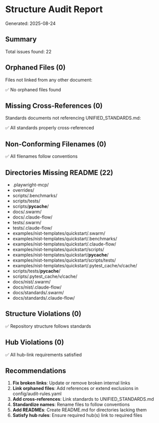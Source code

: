 # Structure Audit Report

Generated: 2025-08-24

## Summary

Total issues found: 22


## Orphaned Files (0)

Files not linked from any other document:

✅ No orphaned files found

## Missing Cross-References (0)

Standards documents not referencing UNIFIED_STANDARDS.md:

✅ All standards properly cross-referenced

## Non-Conforming Filenames (0)

✅ All filenames follow conventions

## Directories Missing README (22)

- .playwright-mcp/
- overrides/
- scripts/.benchmarks/
- scripts/tests/
- scripts/__pycache__/
- docs/.swarm/
- docs/.claude-flow/
- tests/.swarm/
- tests/.claude-flow/
- examples/nist-templates/quickstart/.swarm/
- examples/nist-templates/quickstart/.benchmarks/
- examples/nist-templates/quickstart/.claude-flow/
- examples/nist-templates/quickstart/scripts/
- examples/nist-templates/quickstart/__pycache__/
- examples/nist-templates/quickstart/scripts/tests/
- examples/nist-templates/quickstart/.pytest_cache/v/cache/
- scripts/tests/__pycache__/
- scripts/.pytest_cache/v/cache/
- docs/nist/.swarm/
- docs/nist/.claude-flow/
- docs/standards/.swarm/
- docs/standards/.claude-flow/

## Structure Violations (0)

✅ Repository structure follows standards

## Hub Violations (0)

✅ All hub-link requirements satisfied

## Recommendations

1. __Fix broken links__: Update or remove broken internal links
2. __Link orphaned files__: Add references or extend exclusions in config/audit-rules.yaml
3. __Add cross-references__: Link standards to UNIFIED_STANDARDS.md
4. __Standardize names__: Rename files to follow conventions
5. __Add READMEs__: Create README.md for directories lacking them
6. __Satisfy hub rules__: Ensure required hub(s) link to required files

